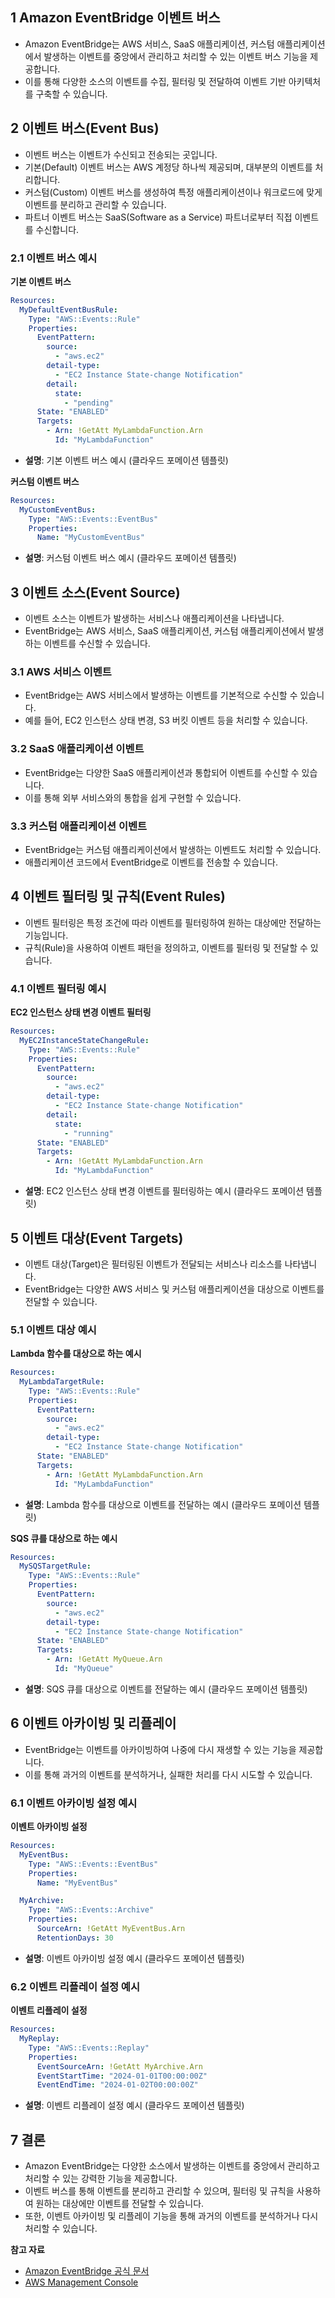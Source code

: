 ## 1 Amazon EventBridge 이벤트 버스

- Amazon EventBridge는 AWS 서비스, SaaS 애플리케이션, 커스텀 애플리케이션에서 발생하는 이벤트를 중앙에서 관리하고 처리할 수 있는 이벤트 버스 기능을 제공합니다.
- 이를 통해 다양한 소스의 이벤트를 수집, 필터링 및 전달하여 이벤트 기반 아키텍처를 구축할 수 있습니다.



## 2 이벤트 버스(Event Bus)

- 이벤트 버스는 이벤트가 수신되고 전송되는 곳입니다.
- 기본(Default) 이벤트 버스는 AWS 계정당 하나씩 제공되며, 대부분의 이벤트를 처리합니다.
- 커스텀(Custom) 이벤트 버스를 생성하여 특정 애플리케이션이나 워크로드에 맞게 이벤트를 분리하고 관리할 수 있습니다.
- 파트너 이벤트 버스는 SaaS(Software as a Service) 파트너로부터 직접 이벤트를 수신합니다.



### 2.1 이벤트 버스 예시

**기본 이벤트 버스**

```yaml
Resources:
  MyDefaultEventBusRule:
	Type: "AWS::Events::Rule"
	Properties:
	  EventPattern:
		source:
		  - "aws.ec2"
		detail-type:
		  - "EC2 Instance State-change Notification"
		detail:
		  state:
			- "pending"
	  State: "ENABLED"
	  Targets:
		- Arn: !GetAtt MyLambdaFunction.Arn
		  Id: "MyLambdaFunction"
```

- **설명**: 기본 이벤트 버스 예시 (클라우드 포메이션 템플릿)



**커스텀 이벤트 버스**

```yaml
Resources:
  MyCustomEventBus:
	Type: "AWS::Events::EventBus"
	Properties:
	  Name: "MyCustomEventBus"
```

- **설명**: 커스텀 이벤트 버스 예시 (클라우드 포메이션 템플릿)



## 3 이벤트 소스(Event Source)

- 이벤트 소스는 이벤트가 발생하는 서비스나 애플리케이션을 나타냅니다.
- EventBridge는 AWS 서비스, SaaS 애플리케이션, 커스텀 애플리케이션에서 발생하는 이벤트를 수신할 수 있습니다.



### 3.1 AWS 서비스 이벤트

- EventBridge는 AWS 서비스에서 발생하는 이벤트를 기본적으로 수신할 수 있습니다.
- 예를 들어, EC2 인스턴스 상태 변경, S3 버킷 이벤트 등을 처리할 수 있습니다.



### 3.2 SaaS 애플리케이션 이벤트

- EventBridge는 다양한 SaaS 애플리케이션과 통합되어 이벤트를 수신할 수 있습니다.
- 이를 통해 외부 서비스와의 통합을 쉽게 구현할 수 있습니다.



### 3.3 커스텀 애플리케이션 이벤트

- EventBridge는 커스텀 애플리케이션에서 발생하는 이벤트도 처리할 수 있습니다.
- 애플리케이션 코드에서 EventBridge로 이벤트를 전송할 수 있습니다.



## 4 이벤트 필터링 및 규칙(Event Rules)

- 이벤트 필터링은 특정 조건에 따라 이벤트를 필터링하여 원하는 대상에만 전달하는 기능입니다.
- 규칙(Rule)을 사용하여 이벤트 패턴을 정의하고, 이벤트를 필터링 및 전달할 수 있습니다.



### 4.1 이벤트 필터링 예시

**EC2 인스턴스 상태 변경 이벤트 필터링**

```yaml
Resources:
  MyEC2InstanceStateChangeRule:
	Type: "AWS::Events::Rule"
	Properties:
	  EventPattern:
		source:
		  - "aws.ec2"
		detail-type:
		  - "EC2 Instance State-change Notification"
		detail:
		  state:
			- "running"
	  State: "ENABLED"
	  Targets:
		- Arn: !GetAtt MyLambdaFunction.Arn
		  Id: "MyLambdaFunction"
```

- **설명**: EC2 인스턴스 상태 변경 이벤트를 필터링하는 예시 (클라우드 포메이션 템플릿)



## 5 이벤트 대상(Event Targets)

- 이벤트 대상(Target)은 필터링된 이벤트가 전달되는 서비스나 리소스를 나타냅니다.
- EventBridge는 다양한 AWS 서비스 및 커스텀 애플리케이션을 대상으로 이벤트를 전달할 수 있습니다.



### 5.1 이벤트 대상 예시

**Lambda 함수를 대상으로 하는 예시**

```yaml
Resources:
  MyLambdaTargetRule:
	Type: "AWS::Events::Rule"
	Properties:
	  EventPattern:
		source:
		  - "aws.ec2"
		detail-type:
		  - "EC2 Instance State-change Notification"
	  State: "ENABLED"
	  Targets:
		- Arn: !GetAtt MyLambdaFunction.Arn
		  Id: "MyLambdaFunction"
```

- **설명**: Lambda 함수를 대상으로 이벤트를 전달하는 예시 (클라우드 포메이션 템플릿)



**SQS 큐를 대상으로 하는 예시**

```yaml
Resources:
  MySQSTargetRule:
	Type: "AWS::Events::Rule"
	Properties:
	  EventPattern:
		source:
		  - "aws.ec2"
		detail-type:
		  - "EC2 Instance State-change Notification"
	  State: "ENABLED"
	  Targets:
		- Arn: !GetAtt MyQueue.Arn
		  Id: "MyQueue"
```

- **설명**: SQS 큐를 대상으로 이벤트를 전달하는 예시 (클라우드 포메이션 템플릿)



## 6 이벤트 아카이빙 및 리플레이

- EventBridge는 이벤트를 아카이빙하여 나중에 다시 재생할 수 있는 기능을 제공합니다.
- 이를 통해 과거의 이벤트를 분석하거나, 실패한 처리를 다시 시도할 수 있습니다.



### 6.1 이벤트 아카이빙 설정 예시

**이벤트 아카이빙 설정**

```yaml
Resources:
  MyEventBus:
	Type: "AWS::Events::EventBus"
	Properties:
	  Name: "MyEventBus"

  MyArchive:
	Type: "AWS::Events::Archive"
	Properties:
	  SourceArn: !GetAtt MyEventBus.Arn
	  RetentionDays: 30
```

- **설명**: 이벤트 아카이빙 설정 예시 (클라우드 포메이션 템플릿)



### 6.2 이벤트 리플레이 설정 예시

**이벤트 리플레이 설정**

```yaml
Resources:
  MyReplay:
	Type: "AWS::Events::Replay"
	Properties:
	  EventSourceArn: !GetAtt MyArchive.Arn
	  EventStartTime: "2024-01-01T00:00:00Z"
	  EventEndTime: "2024-01-02T00:00:00Z"
```

- **설명**: 이벤트 리플레이 설정 예시 (클라우드 포메이션 템플릿)



## 7 결론

- Amazon EventBridge는 다양한 소스에서 발생하는 이벤트를 중앙에서 관리하고 처리할 수 있는 강력한 기능을 제공합니다.
- 이벤트 버스를 통해 이벤트를 분리하고 관리할 수 있으며, 필터링 및 규칙을 사용하여 원하는 대상에만 이벤트를 전달할 수 있습니다.
- 또한, 이벤트 아카이빙 및 리플레이 기능을 통해 과거의 이벤트를 분석하거나 다시 처리할 수 있습니다.



**참고 자료**
- [Amazon EventBridge 공식 문서](https://docs.aws.amazon.com/eventbridge/latest/userguide/what-is-amazon-eventbridge.html)
- [AWS Management Console](https://aws.amazon.com/console/)
